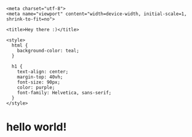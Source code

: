 <!DOCTYPE html>

<html>

  <head>

    <meta charset="utf-8">
    <meta name="viewport" content="width=device-width, initial-scale=1, shrink-to-fit=no">

    <title>Hey there :)</title>

    <style>
      html {
        background-color: teal;
      }

      h1 {
        text-align: center;
        margin-top: 40vh;
        font-size: 90px;
        color: purple;
        font-family: Helvetica, sans-serif;
      }
    </style>
  </head>

  <body id="screen">
    <h1>
      hello world!
    </h1>
  </body>
</html>
